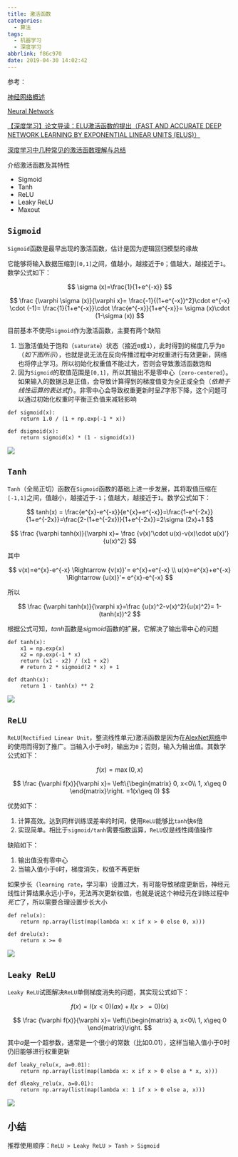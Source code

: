 ```yaml
---
title: 激活函数
categories:
  - 算法
tags:
  - 机器学习
  - 深度学习
abbrlink: f86c970
date: 2019-04-30 14:02:42
---
```


参考：

[神经网络概述](https://www.zhujian.tech/posts/7ca31f7.html#more)

[Neural Network](http://simtalk.cn/2016/09/08/Neural-Network/)

[【深度学习】论文导读：ELU激活函数的提出（FAST AND ACCURATE DEEP NETWORK LEARNING BY EXPONENTIAL LINEAR UNITS (ELUS)）](https://blog.csdn.net/mao_xiao_feng/article/details/53242235)

[深度学习中几种常见的激活函数理解与总结](https://www.cnblogs.com/XDU-Lakers/p/10557496.html)

介绍激活函数及其特性

* Sigmoid
* Tanh
* ReLU
* Leaky ReLU
* Maxout

## `Sigmoid`

`Sigmoid`函数是最早出现的激活函数，估计是因为逻辑回归模型的缘故

它能够将输入数据压缩到`[0,1]`之间，值越小，越接近于`0`；值越大，越接近于`1`。数学公式如下：

$$
\sigma (x)=\frac{1}{1+e^{-x}}
$$

$$
\frac {\varphi  \sigma (x)}{\varphi x}=
\frac{-1}{(1+e^{-x})^2}\cdot e^{-x} \cdot (-1)=
\frac{1}{1+e^{-x}}\cdot \frac{e^{-x}}{1+e^{-x}}= 
\sigma (x)\cdot (1-\sigma (x))
$$

目前基本不使用`Sigmoid`作为激活函数，主要有两个缺陷

1. 当激活值处于饱和（`saturate`）状态（接近`0`或`1`），此时得到的梯度几乎为`0`（*如下图所示*），也就是说无法在反向传播过程中对权重进行有效更新，网络也将停止学习。所以初始化权重值不能过大，否则会导致激活函数饱和
2. 因为`Sigmoid`的取值范围是`[0,1]`，所以其输出不是零中心（`zero-centered`）。如果输入的数据总是正值，会导致计算得到的梯度值变为全正或全负（*依赖于线性运算的表达式$f$*）。非零中心会导致权重更新时呈$Z$字形下降，这个问题可以通过初始化权重时平衡正负值来减轻影响

```
def sigmoid(x):
    return 1.0 / (1 + np.exp(-1 * x))

def dsigmoid(x):
    return sigmoid(x) * (1 - sigmoid(x))
```

![](/imgs/激活函数/sigmoid.png)

## `Tanh`

`Tanh`（全局正切）函数在`Sigmoid`函数的基础上进一步发展，其将取值压缩在`[-1,1]`之间，值越小，越接近于`-1`；值越大，越接近于`1`。数学公式如下：

$$
tanh(x) = \frac{e^{x}-e^{-x}}{e^{x}+e^{-x}}=\frac{1-e^{-2x}}{1+e^{-2x}}=\frac{2-(1+e^{-2x})}{1+e^{-2x}}=2\sigma (2x)+1
$$

$$
\frac {\varphi  tanh(x)}{\varphi x}=
\frac {v(x)'\cdot u(x)-v(x)\cdot u(x)'}{u(x)^2}
$$

其中

$$
v(x)=e^{x}-e^{-x}
\Rightarrow {v(x)}'= e^{x}+e^{-x} \\
u(x)=e^{x}+e^{-x}
\Rightarrow {u(x)}'= e^{x}-e^{-x}
$$

所以

$$
\frac {\varphi  tanh(x)}{\varphi x}=\frac {u(x)^2-v(x)^2}{u(x)^2}=
1-(tanh(x))^2
$$

根据公式可知，$tanh$函数是$sigmoid$函数的扩展，它解决了输出零中心的问题

```
def tanh(x):
    x1 = np.exp(x)
    x2 = np.exp(-1 * x)
    return (x1 - x2) / (x1 + x2)
    # return 2 * sigmoid(2 * x) + 1

def dtanh(x):
    return 1 - tanh(x) ** 2
```

![](/imgs/激活函数/tanh.png)

## `ReLU`

`ReLU`(`Rectified Linear Unit`，整流线性单元)激活函数是因为在[AlexNet网络](http://xueshu.baidu.com/usercenter/paper/show?paperid=bfdf67dfdf8cea0c47038f63e91b9df1&site=xueshu_se)中的使用而得到了推广。当输入小于`0`时，输出为`0`；否则，输入为输出值。其数学公式如下：

$$
f(x)=\max (0,x)
$$

$$
\frac {\varphi  f(x)}{\varphi x}=
\left\{\begin{matrix}
0, x<0\\ 
1, x\geq 0
\end{matrix}\right.
=1(x\geq 0)
$$

优势如下：

1. 计算高效。达到同样训练误差率的时间，使用`ReLU`能够比`tanh`快`6`倍
2. 实现简单。相比于`sigmoid/tanh`需要指数运算，`ReLU`仅是线性阈值操作

缺陷如下：

1. 输出值没有零中心
2. 当输入值小于`0`时，梯度消失，权值不再更新

如果步长（`learning rate`，学习率）设置过大，有可能导致梯度更新后，神经元线性计算结果永远小于`0`，无法再次更新权值，也就是说这个神经元在训练过程中*死亡*了，所以需要合理设置步长大小

```
def relu(x):
    return np.array(list(map(lambda x: x if x > 0 else 0, x)))

def drelu(x):
    return x >= 0
```

![](/imgs/激活函数/relu.png)

## `Leaky ReLU`

`Leaky ReLU`试图解决`ReLU`单侧梯度消失的问题，其实现公式如下：

$$
f(x)=I (x<0)(ax)+I (x>=0)(x)
$$

$$
\frac {\varphi  f(x)}{\varphi x}=
\left\{\begin{matrix}
a, x<0\\ 
1, x\geq 0
\end{matrix}\right.
$$

其中$a$是一个超参数，通常是一个很小的常数（比如$0.01$），这样当输入值小于$0$时仍旧能够进行权重更新

```
def leaky_relu(x, a=0.01):
    return np.array(list(map(lambda x: x if x > 0 else a * x, x)))

def dleaky_relu(x, a=0.01):
    return np.array(list(map(lambda x: 1 if x > 0 else a, x)))
```

![](/imgs/激活函数/leaky_relu.png)

## 小结

推荐使用顺序：`ReLU > Leaky ReLU > Tanh > Sigmoid`